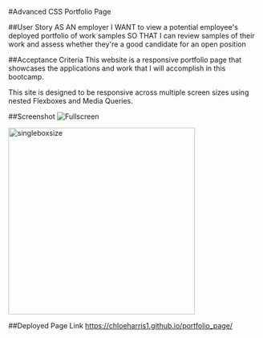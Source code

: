 #Advanced CSS Portfolio Page

##User Story
AS AN employer
I WANT to view a potential employee's deployed portfolio of work samples
SO THAT I can review samples of their work and assess whether they're a good candidate for an open position


##Acceptance Criteria
This website is a responsive portfolio page that showcases the applications and work that I will accomplish in this bootcamp. 

This site is designed to be responsive across multiple screen sizes using nested Flexboxes and Media Queries. 


##Screenshot 
![Fullscreen](https://user-images.githubusercontent.com/89039793/134278901-a72c849b-aa71-4ba4-8b6d-a06230763d99.png)

<img width="372" alt="singleboxsize" src="https://user-images.githubusercontent.com/89039793/134278924-2e3e15f7-ef90-4cdb-8027-d2abc05a6c34.png">

##Deployed Page Link
https://chloeharris1.github.io/portfolio_page/
